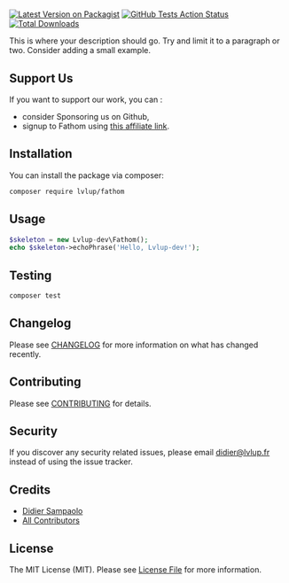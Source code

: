 # 

[![Latest Version on Packagist](https://img.shields.io/packagist/v/lvlup-dev/fathom.svg?style=flat-square)](https://packagist.org/packages/lvlup-dev/fathom)
[![GitHub Tests Action Status](https://img.shields.io/github/workflow/status/lvlup-dev/fathom/run-tests?label=tests)](https://github.com/lvlup-dev/fathom/actions?query=workflow%3Arun-tests+branch%3Amaster)
[![Total Downloads](https://img.shields.io/packagist/dt/lvlup-dev/fathom.svg?style=flat-square)](https://packagist.org/packages/lvlup-dev/fathom)


This is where your description should go. Try and limit it to a paragraph or two. Consider adding a small example.

## Support Us

If you want to support our work, you can : 
- consider Sponsoring us on Github,
- signup to Fathom using [this affiliate link](https://usefathom.com/ref/RZUCVU).

## Installation

You can install the package via composer:

```bash
composer require lvlup/fathom
```

## Usage

``` php
$skeleton = new Lvlup-dev\Fathom();
echo $skeleton->echoPhrase('Hello, Lvlup-dev!');
```

## Testing

``` bash
composer test
```

## Changelog

Please see [CHANGELOG](CHANGELOG.md) for more information on what has changed recently.

## Contributing

Please see [CONTRIBUTING](CONTRIBUTING.md) for details.

## Security

If you discover any security related issues, please email didier@lvlup.fr instead of using the issue tracker.

## Credits

- [Didier Sampaolo](https://github.com/dsampaolo)
- [All Contributors](../../contributors)

## License

The MIT License (MIT). Please see [License File](LICENSE.md) for more information.
